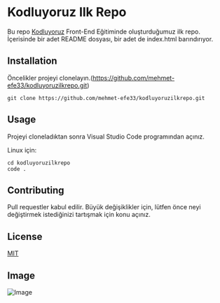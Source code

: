 # Kodluyoruz Ilk Repo

Bu repo [Kodluyoruz](https://kodluyoruz.org) Front-End Eğitiminde oluşturduğumuz ilk repo. İçerisinde bir adet README dosyası, bir adet de index.html barındırıyor.

## Installation

Öncelikler projeyi clonelayın.(https://github.com/mehmet-efe33/kodluyoruzilkrepo.git)

```
git clone https://github.com/mehmet-efe33/kodluyoruzilkrepo.git
```

## Usage

Projeyi cloneladıktan sonra Visual Studio Code programından açınız.

Linux için:

```
cd kodluyoruzilkrepo
code .
```

## Contributing

Pull requestler kabul edilir. Büyük değişiklikler için, lütfen önce neyi değiştirmek istediğinizi tartışmak için konu açınız.

## License

[MIT](https://choosealicense.com/licenses/mit/)

## Image

![Image](https://www.iakademi.com/wp-content/uploads/2021/05/microsoft-project-nedir.png)